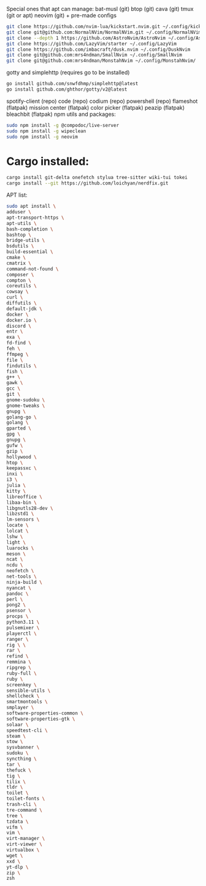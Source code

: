 Special ones that apt can manage:
bat-musl (git)
btop (git)
cava (git)
tmux (git or apt)
neovim (git) + pre-made configs
```bash
git clone https://github.com/nvim-lua/kickstart.nvim.git ~/.config/kickstart-nvim
git clone git@github.com:NormalNVim/NormalNVim.git ~/.config/NormalNVim
git clone --depth 1 https://github.com/AstroNvim/AstroNvim ~/.config/AstroNvim
git clone https://github.com/LazyVim/starter ~/.config/LazyVim
git clone https://github.com/imbacraft/dusk.nvim ~/.config/DuskNvim
git clone git@github.com:mrs4ndman/SmallNvim ~/.config/SmallNvim
git clone git@github.com:mrs4ndman/MonstahNvim ~/.config/MonstahNvim/
```
gotty and simplehttp (requires go to be installed)
```bash
go install github.com/snwfdhmp/simplehttp@latest
go install github.com/ghthor/gotty/v2@latest
```
spotify-client (repo)
code (repo)
codium (repo)
powershell (repo)
flameshot (flatpak)
mission center (flatpak)
color picker (flatpak)
peazip (flatpak)
bleachbit (flatpak)
npm utils and packages:
```bash
sudo npm install -g @compodoc/live-server
sudo npm install -g wipeclean
sudo npm install -g neovim
```

# Cargo installed:
```bash
cargo install git-delta onefetch stylua tree-sitter wiki-tui tokei
cargo install --git https://github.com/loichyan/nerdfix.git
```

APT list:
```bash
sudo apt install \
adduser \
apt-transport-https \
apt-utils \
bash-completion \
bashtop \
bridge-utils \
bsdutils \
build-essential \
cmake \
cmatrix \
command-not-found \
composer \
compton \
coreutils \
cowsay \
curl \
diffutils \
default-jdk \
docker \
docker.io \
discord \
entr \
exa \
fd-find \
feh \
ffmpeg \
file \
findutils \
fish \
g++ \
gawk \
gcc \
git \
gnome-sudoku \
gnome-tweaks \
gnupg \
golang-go \
golang \
gparted \
gpg \
gnupg \
gufw \
gzip \
hollywood \
htop \
keepassxc \
inxi \
i3 \
julia \
kitty \
libreoffice \
libaa-bin \
libgnutls28-dev \
libzstd1 \
lm-sensors \
locate \
lolcat \
lshw \
light \
luarocks \
meson \
ncat \
ncdu \
neofetch \
net-tools \
ninja-build \
nyancat \
pandoc \
perl \
pong2 \
psensor \
procps \
python3.11 \
pulsemixer \
playerctl \
ranger \
rig \ \
rar \
refind \
remmina \
ripgrep \
ruby-full \
ruby \
screenkey \
sensible-utils \
shellcheck \
smartmontools \
smplayer \
software-properties-common \
software-properties-gtk \
solaar \
speedtest-cli \
steam \
stow \
sysvbanner \
sudoku \
syncthing \
tar \
thefuck \
tig \
tilix \
tldr \
toilet \
toilet-fonts \
trash-cli \
tre-command \
tree \
tzdata \
vifm \
vim \
virt-manager \
virt-viewer \
virtualbox \
wget \
xxd \
yt-dlp \
zip \
zsh 
```
